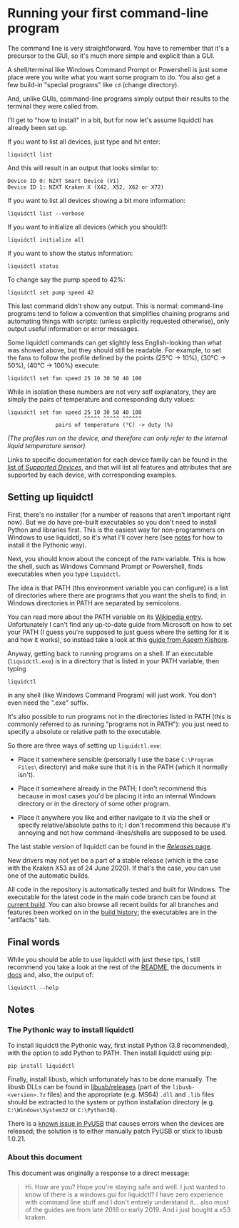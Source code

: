 # Running your first command-line program

The command line is very straightforward.  You have to remember that it's a
precursor to the GUI, so it's much more simple and explicit than a GUI.

A shell/terminal like Windows Command Prompt or Powershell is just some place
were you write what you want some program to do.  You also get a few build-in
"special programs" like `cd` (change directory).

And, unlike GUIs, command-line programs simply output their results to the
terminal they were called from.

I'll get to "how to install" in a bit, but for now let's assume liquidctl has
already been set up.

If you want to list all devices, just type and hit enter:

    liquidctl list

And this will result in an output that looks similar to:

    Device ID 0: NZXT Smart Device (V1)
    Device ID 1: NZXT Kraken X (X42, X52, X62 or X72)

If you want to list all devices showing a bit more information:

    liquidctl list --verbose

If you want to initialize all devices (which you should!):

    liquidctl initialize all

If you want to show the status information:

    liquidctl status

To change say the pump speed to 42%:

    liquidctl set pump speed 42

This last command didn't show any output.  This is normal: command-line
programs tend to follow a convention that simplifies chaining programs and
automating things with scripts: (unless explicitly requested otherwise), only
output useful information or error messages.

Some liquidctl commands can get slightly less English-looking than what was
showed above, but they should still be readable.  For example, to set the fans
to follow the profile defined by the points (25°C -> 10%), (30°C -> 50%), (40°C
-> 100%) execute:

    liquidctl set fan speed 25 10 30 50 40 100

While in isolation these numbers are not very self explanatory, they are simply
the pairs of temperature and corresponding duty values:

    liquidctl set fan speed 25 10 30 50 40 100
                            ^^^^^ ^^^^^ ^^^^^^
                   pairs of temperature (°C) -> duty (%)

_(The profiles run on the device, and therefore can only refer to the internal
liquid temperature sensor)._

Links to specific documentation for each device family can be found in the
[list of _Supported Devices_], and that will list all features and attributes
that are supported by each device, with corresponding examples.

[list of _Supported Devices_]: ../../README.md#supported-devices

## Setting up liquidctl

First, there's no installer (for a number of reasons that aren't important
right now).  But we do have pre-built executables so you don't need to install
Python and libraries first.  This is the easiest way for non-programmers on
Windows to use liquidctl, so it's what I'll cover here (see [notes] for how to
install it the Pythonic way).

[notes]: #notes

Next, you should know about the concept of the `PATH` variable.  This is how
the shell, such as Windows Command Prompt or Powershell, finds executables when
you type `liquidctl`.

The idea is that PATH (this environment variable you can configure) is a list
of directories where there are programs that you want the shells to find; in
Windows directories in PATH are separated by semicolons.

You can read more about the PATH variable on its [Wikipedia entry].
Unfortunately I can't find any up-to-date guide from Microsoft on how to set
your PATH (I guess you're supposed to just guess where the setting for it is
and how it works), so instead take a look at this [guide from Aseem Kishore].

[Wikipedia entry]: https://en.wikipedia.org/wiki/PATH_(variable)
[guide from Aseem Kishore]: https://helpdeskgeek.com/windows-10/add-windows-path-environment-variable/

Anyway, getting back to running programs on a shell.  If an executable
(`liquidctl.exe`) is in a directory that is listed in your PATH variable, then
typing

    liquidctl

in any shell (like Windows Command Program) will just work.  You don't even
need the ".exe" suffix.

It's also possible to run programs not in the directories listed in PATH (this
is commonly referred to as running "programs not in PATH"): you just need to
specify a absolute or relative path to the executable.

So there are three ways of setting up `liquidctl.exe`:

* Place it somewhere sensible (personally I use the base `C:\Program Files\`
  directory) and make sure that it is in the PATH (which it normally isn't).

* Place it somewhere already in the PATH; I don't recommend this because in
  most cases you'd be placing it into an internal Windows directory or in the
  directory of some other program.

* Place it anywhere you like and either navigate to it via the shell or specify
  relative/absolute paths to it; I don't recommend this because it's annoying
  and not how command-lines/shells are supposed to be used.

The last stable version of liquidctl can be found in the [_Releases_ page].

[_Releases_ page]: https://github.com/liquidctl/liquidctl/releases

New drivers may not yet be a part of a stable release (which is the case with
the Kraken X53 as of 24 June 2020).  If that's the case, you can use one of the
automatic builds.

All code in the repository is automatically tested and built for Windows.  The
executable for the latest code in the main code branch can be found at [current
build].  You can also browse all recent builds for all branches and features
been worked on in the [build history]; the executables are in the "artifacts"
tab.

[current build]: https://ci.appveyor.com/project/jonasmalacofilho/liquidctl/branch/master/artifacts
[build history]: https://ci.appveyor.com/project/jonasmalacofilho/liquidctl/history

## Final words

While you should be able to use liquidctl with just these tips, I still
recommend you take a look at the rest of the [README], the documents in [docs]
and, also, the output of:

    liquidctl --help

[README]: ../../README.md
[docs]: ..

## Notes

### The Pythonic way to install liquidctl

To install liquidctl the Pythonic way, first install Python (3.8 recommended),
with the option to add Python to PATH.  Then install liquidctl using pip:

    pip install liquidctl

Finally, install libusb, which unfortunately has to be done manually.  The
libusb DLLs can be found in [libusb/releases](https://github.com/libusb/libusb/releases)
(part of the `libusb-<version>.7z` files) and the appropriate (e.g. MS64)
`.dll` and `.lib` files should be extracted to the system or python
installation directory (e.g.  `C:\Windows\System32` or `C:\Python38`).

There is a [known issue in PyUSB](https://github.com/pyusb/pyusb/pull/227) that
causes errors when the devices are released; the solution is to either manually
patch PyUSB or stick to libusb 1.0.21.

### About this document

This document was originally a response to a direct message:

> Hi. How are you? Hope you're staying safe and well. I just wanted to know of
> there is a windows gui for liquidctl?
> I have zero experience with command line stuff and I don't entirely understand
> it... also most of the guides are from late 2018 or early 2019.
> And i just bought a x53 kraken.
